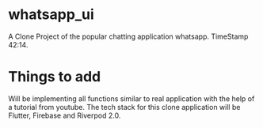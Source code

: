 # whatsapp_ui

A Clone Project of the popular chatting application whatsapp. TimeStamp 42:14.

# Things to add

Will be implementing all functions similar to real application with the help of a tutorial from youtube. The tech stack for this clone application will be Flutter, Firebase and Riverpod 2.0.
